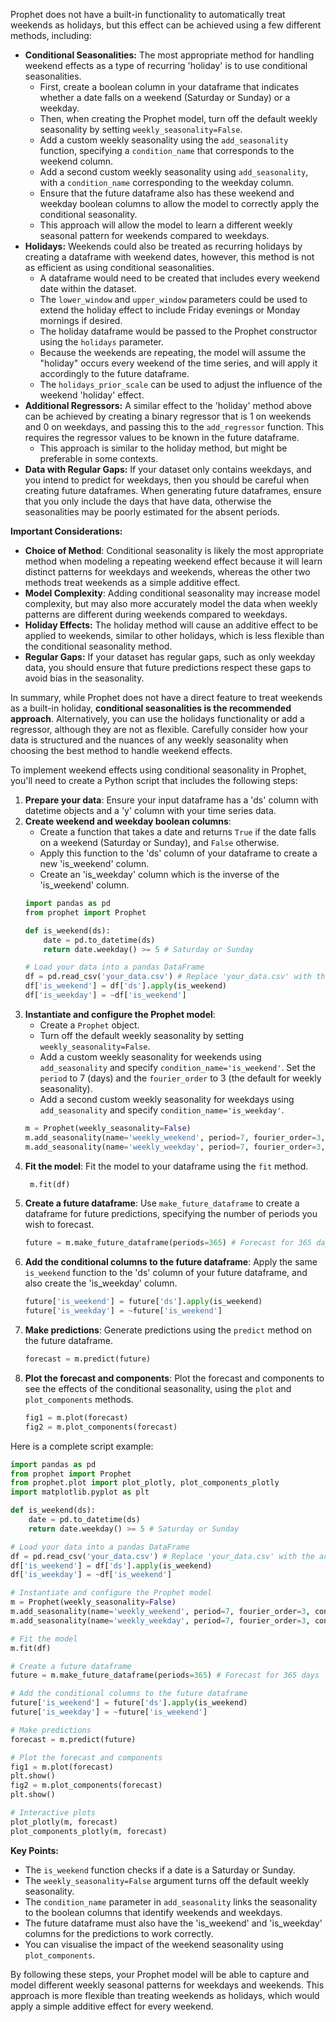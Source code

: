 Prophet does not have a built-in functionality to automatically treat weekends as holidays, but this effect can be achieved using a few different methods, including:

*   **Conditional Seasonalities:** The most appropriate method for handling weekend effects as a type of recurring 'holiday' is to use conditional seasonalities.
    *   First, create a boolean column in your dataframe that indicates whether a date falls on a weekend (Saturday or Sunday) or a weekday.
    *   Then, when creating the Prophet model, turn off the default weekly seasonality by setting `weekly_seasonality=False`.
    *   Add a custom weekly seasonality using the `add_seasonality` function, specifying a `condition_name` that corresponds to the weekend column.
    *   Add a second custom weekly seasonality using `add_seasonality`, with a `condition_name` corresponding to the weekday column.
    *   Ensure that the future dataframe also has these weekend and weekday boolean columns to allow the model to correctly apply the conditional seasonality.
    *   This approach will allow the model to learn a different weekly seasonal pattern for weekends compared to weekdays.
*   **Holidays:** Weekends could also be treated as recurring holidays by creating a dataframe with weekend dates, however, this method is not as efficient as using conditional seasonalities.
    *   A dataframe would need to be created that includes every weekend date within the dataset.
    *   The `lower_window` and `upper_window` parameters could be used to extend the holiday effect to include Friday evenings or Monday mornings if desired.
    *   The holiday dataframe would be passed to the Prophet constructor using the `holidays` parameter.
    *   Because the weekends are repeating, the model will assume the "holiday" occurs every weekend of the time series, and will apply it accordingly to the future dataframe.
    *  The `holidays_prior_scale` can be used to adjust the influence of the weekend 'holiday' effect.
*   **Additional Regressors:** A similar effect to the 'holiday' method above can be achieved by creating a binary regressor that is 1 on weekends and 0 on weekdays, and passing this to the `add_regressor` function. This requires the regressor values to be known in the future dataframe.
    *  This approach is similar to the holiday method, but might be preferable in some contexts.
*   **Data with Regular Gaps:** If your dataset only contains weekdays, and you intend to predict for weekdays, then you should be careful when creating future dataframes. When generating future dataframes, ensure that you only include the days that have data, otherwise the seasonalities may be poorly estimated for the absent periods.

**Important Considerations:**

*   **Choice of Method**: Conditional seasonality is likely the most appropriate method when modeling a repeating weekend effect because it will learn distinct patterns for weekdays and weekends, whereas the other two methods treat weekends as a simple additive effect.
*   **Model Complexity**: Adding conditional seasonality may increase model complexity, but may also more accurately model the data when weekly patterns are different during weekends compared to weekdays.
*   **Holiday Effects:** The holiday method will cause an additive effect to be applied to weekends, similar to other holidays, which is less flexible than the conditional seasonality method.
*  **Regular Gaps:** If your dataset has regular gaps, such as only weekday data, you should ensure that future predictions respect these gaps to avoid bias in the seasonality.

In summary, while Prophet does not have a direct feature to treat weekends as a built-in holiday, **conditional seasonalities is the recommended approach**. Alternatively, you can use the holidays functionality or add a regressor, although they are not as flexible. Carefully consider how your data is structured and the nuances of any weekly seasonality when choosing the best method to handle weekend effects.

To implement weekend effects using conditional seasonality in Prophet, you'll need to create a Python script that includes the following steps:

1.  **Prepare your data**: Ensure your input dataframe has a 'ds' column with datetime objects and a 'y' column with your time series data.
2.  **Create weekend and weekday boolean columns**:
    *   Create a function that takes a date and returns `True` if the date falls on a weekend (Saturday or Sunday), and `False` otherwise.
    *   Apply this function to the 'ds' column of your dataframe to create a new 'is_weekend' column.
    *   Create an 'is_weekday' column which is the inverse of the 'is_weekend' column.
    ```python
    import pandas as pd
    from prophet import Prophet

    def is_weekend(ds):
        date = pd.to_datetime(ds)
        return date.weekday() >= 5 # Saturday or Sunday

    # Load your data into a pandas DataFrame
    df = pd.read_csv('your_data.csv') # Replace 'your_data.csv' with the actual path to your file
    df['is_weekend'] = df['ds'].apply(is_weekend)
    df['is_weekday'] = ~df['is_weekend']
    ```
3.  **Instantiate and configure the Prophet model**:
    *   Create a `Prophet` object.
    *   Turn off the default weekly seasonality by setting `weekly_seasonality=False`.
    *   Add a custom weekly seasonality for weekends using `add_seasonality` and specify `condition_name='is_weekend'`. Set the `period` to 7 (days) and the `fourier_order` to 3 (the default for weekly seasonality).
    *   Add a second custom weekly seasonality for weekdays using `add_seasonality` and specify `condition_name='is_weekday'`.
    ```python
    m = Prophet(weekly_seasonality=False)
    m.add_seasonality(name='weekly_weekend', period=7, fourier_order=3, condition_name='is_weekend')
    m.add_seasonality(name='weekly_weekday', period=7, fourier_order=3, condition_name='is_weekday')
    ```
4.  **Fit the model**: Fit the model to your dataframe using the `fit` method.
    ```python
     m.fit(df)
    ```
5.  **Create a future dataframe**: Use `make_future_dataframe` to create a dataframe for future predictions, specifying the number of periods you wish to forecast.
    ```python
    future = m.make_future_dataframe(periods=365) # Forecast for 365 days
    ```
6.  **Add the conditional columns to the future dataframe**: Apply the same `is_weekend` function to the 'ds' column of your future dataframe, and also create the 'is_weekday' column.
    ```python
    future['is_weekend'] = future['ds'].apply(is_weekend)
    future['is_weekday'] = ~future['is_weekend']
    ```
7.  **Make predictions**: Generate predictions using the `predict` method on the future dataframe.
    ```python
    forecast = m.predict(future)
    ```
8.  **Plot the forecast and components**: Plot the forecast and components to see the effects of the conditional seasonality, using the `plot` and `plot_components` methods.
    ```python
    fig1 = m.plot(forecast)
    fig2 = m.plot_components(forecast)
    ```

Here is a complete script example:
```python
import pandas as pd
from prophet import Prophet
from prophet.plot import plot_plotly, plot_components_plotly
import matplotlib.pyplot as plt

def is_weekend(ds):
    date = pd.to_datetime(ds)
    return date.weekday() >= 5 # Saturday or Sunday

# Load your data into a pandas DataFrame
df = pd.read_csv('your_data.csv') # Replace 'your_data.csv' with the actual path to your file
df['is_weekend'] = df['ds'].apply(is_weekend)
df['is_weekday'] = ~df['is_weekend']

# Instantiate and configure the Prophet model
m = Prophet(weekly_seasonality=False)
m.add_seasonality(name='weekly_weekend', period=7, fourier_order=3, condition_name='is_weekend')
m.add_seasonality(name='weekly_weekday', period=7, fourier_order=3, condition_name='is_weekday')

# Fit the model
m.fit(df)

# Create a future dataframe
future = m.make_future_dataframe(periods=365) # Forecast for 365 days

# Add the conditional columns to the future dataframe
future['is_weekend'] = future['ds'].apply(is_weekend)
future['is_weekday'] = ~future['is_weekend']

# Make predictions
forecast = m.predict(future)

# Plot the forecast and components
fig1 = m.plot(forecast)
plt.show()
fig2 = m.plot_components(forecast)
plt.show()

# Interactive plots
plot_plotly(m, forecast)
plot_components_plotly(m, forecast)
```

**Key Points:**

*   The `is_weekend` function checks if a date is a Saturday or Sunday.
*   The `weekly_seasonality=False` argument turns off the default weekly seasonality.
*   The `condition_name` parameter in `add_seasonality` links the seasonality to the boolean columns that identify weekends and weekdays.
*   The future dataframe must also have the 'is_weekend' and 'is_weekday' columns for the predictions to work correctly.
*   You can visualise the impact of the weekend seasonality using `plot_components`.

By following these steps, your Prophet model will be able to capture and model different weekly seasonal patterns for weekdays and weekends. This approach is more flexible than treating weekends as holidays, which would apply a simple additive effect for every weekend.
